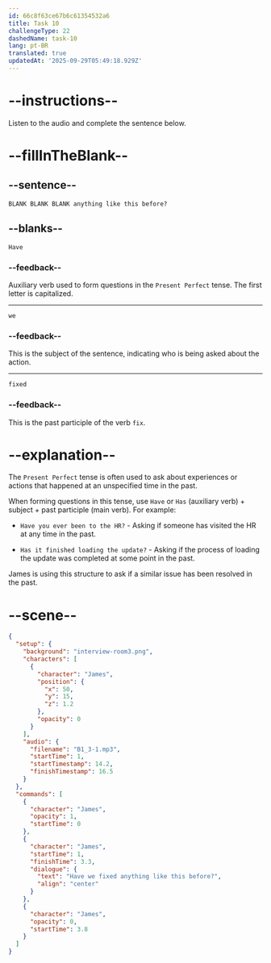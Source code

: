 ```yaml
---
id: 66c8f63ce67b6c61354532a6
title: Task 10
challengeType: 22
dashedName: task-10
lang: pt-BR
translated: true
updatedAt: '2025-09-29T05:49:18.929Z'
---
```

<!-- (Audio) James: Have we fixed anything like this before? -->

# --instructions--

Listen to the audio and complete the sentence below.

# --fillInTheBlank--

## --sentence--

`BLANK BLANK BLANK anything like this before?`

## --blanks--

`Have`

### --feedback--

Auxiliary verb used to form questions in the `Present Perfect` tense. The first letter is capitalized.

---

`we`

### --feedback--

This is the subject of the sentence, indicating who is being asked about the action.

---

`fixed`

### --feedback--

This is the past participle of the verb `fix`.

# --explanation--

The `Present Perfect` tense is often used to ask about experiences or actions that happened at an unspecified time in the past. 

When forming questions in this tense, use `Have` or `Has` (auxiliary verb) + subject + past participle (main verb). For example:

- `Have you ever been to the HR?` - Asking if someone has visited the HR at any time in the past.
  
- `Has it finished loading the update?` - Asking if the process of loading the update was completed at some point in the past.

James is using this structure to ask if a similar issue has been resolved in the past.

# --scene--

```json
{
  "setup": {
    "background": "interview-room3.png",
    "characters": [
      {
        "character": "James",
        "position": {
          "x": 50,
          "y": 15,
          "z": 1.2
        },
        "opacity": 0
      }
    ],
    "audio": {
      "filename": "B1_3-1.mp3",
      "startTime": 1,
      "startTimestamp": 14.2,
      "finishTimestamp": 16.5
    }
  },
  "commands": [
    {
      "character": "James",
      "opacity": 1,
      "startTime": 0
    },
    {
      "character": "James",
      "startTime": 1,
      "finishTime": 3.3,
      "dialogue": {
        "text": "Have we fixed anything like this before?",
        "align": "center"
      }
    },
    {
      "character": "James",
      "opacity": 0,
      "startTime": 3.8
    }
  ]
}
```
